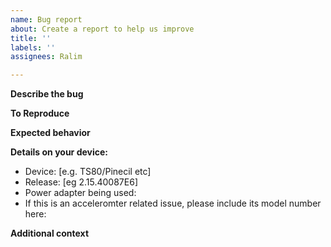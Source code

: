 ```yaml
---
name: Bug report
about: Create a report to help us improve
title: ''
labels: ''
assignees: Ralim

---
```


**Describe the bug**
<!-- A clear and concise description of what the bug is. -->

**To Reproduce**
<!-- Steps to reproduce the behavior:
1. Go to '...'
2. Click on '....'
3. Scroll down to '....'
4. See error -->

**Expected behavior**
<!-- A clear and concise description of what you expected to happen. -->


**Details on your device:**
 <!-- You can get these from the  debug menu by holding the rear button down and then using the front one to cycle through-->
 - Device: [e.g. TS80/Pinecil etc]
 - Release: [eg 2.15.40087E6]
 - Power adapter being used:
 - If this is an acceleromter related issue, please include its model number here:

**Additional context**
<!-- Add any other context about the problem here. -->
